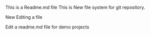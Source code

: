 This is a Readme.md file 
This is  New file system for git repository.

New Editing a file

Edit a readme.md file for demo projects
